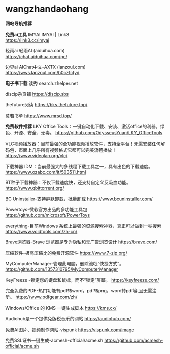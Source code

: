 # wangzhandaohang
**网站导航推荐**

**免费ai工具**
IMYAI
IMYAI | Link3    
https://link3.cc/imyai

轻雨ai
轻雨AI (aiduihua.com)     
https://chat.aiduihua.com/pc/

边界ai
AIChat中文-AXTX (lanzoul.com)    
https://wws.lanzoul.com/b0czfctyd




**电子书下载**
读秀
search.zhelper.net

discip杂货铺
https://discip.sbs

thefuture阅读
https://bks.thefuture.top/

莫若书单
https://www.mrsd.top/



**免费软件推荐**
LKY Office Tools：一键自动化下载、安装、激活office的利器。绿色、开源、安全、无毒。
https://github.com/OdysseusYuan/LKY_OfficeTools

VLC视频播放器：目前最强的全功能视频播放软件，支持全平台！无需安装任何解码包，市面上几乎所有视频格式它都可以完美流畅播放！
https://www.videolan.org/vlc/

下载神器 IDM：当前最强大的多线程下载工具之一，具有出色的下载速度。
https://www.ozabc.com/it/503511.html

BT种子下载神器：不仅下载速度快，还支持自定义反吸血功能。
https://www.qbittorrent.org/

BC Uninstaller-支持静默卸载，批量卸载
https://www.bcuninstaller.com/

Powertoys-微软官方出品的多功能工具包
https://github.com/microsoft/PowerToys

everything-目前Windows 系统上最强的资源搜索神器，真正可以做到一秒搜索
https://www.voidtools.com/zh-cn/

Brave浏览器-Brave 浏览器是专为隐私和无广告浏览设计
https://brave.com/

压缩软件-极高压缩比的免费开源软件
https://www.7-zip.org/

MyComputerManager-管理此电脑，删除流氓“快捷方式”。
https://github.com/1357310795/MyComputerManager

KeyFreeze -锁定您的键盘和鼠标，而不“锁定”屏幕。
https://keyfreeze.com/

完全免费的PDF-热门功能有pdf转word，pdf转png，word转pdf等,且无需注册。
https://www.pdfgear.com/zh/

Windows/Office 的 KMS 一键生成脚本 
  https://kms.cx/
  
Audiohub是一个提供免版税音乐的网站 
  https://audiohub.com/
  
免费AI图片、视频制作网站-vispunk
  https://vispunk.com/image
  
免费SSL证书一键生成-acmesh-official/acme.sh
  https://github.com/acmesh-official/acme.sh
